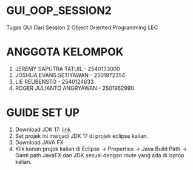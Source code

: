 # GUI_OOP_SESSION2
Tugas GUI Dari Session 2 Object Oriented Programming LEC

# ANGGOTA KELOMPOK
1. JEREMY SAPUTRA TATUIL - 2540133000
2. JOSHUA EVANS SETIYAWAN - 2501972354
3. LIE REUBENSTO - 2540124633
4. ROGER JULIANTO ANGRYAWAN - 2501962990

# GUIDE SET UP
1. Download JDK 17: [link](https://www.oracle.com/java/technologies/downloads/#java17)
2. Set projek ini menjadi JDK 17 di projek eclipse kalian.
3. Download JAVA FX
4. Klik kanan projek kalian di Eclipse -> Properties -> Java Build Path -> Ganti path JavaFX dan JDK sesuai dengan route yang ada di laptop kalian.
